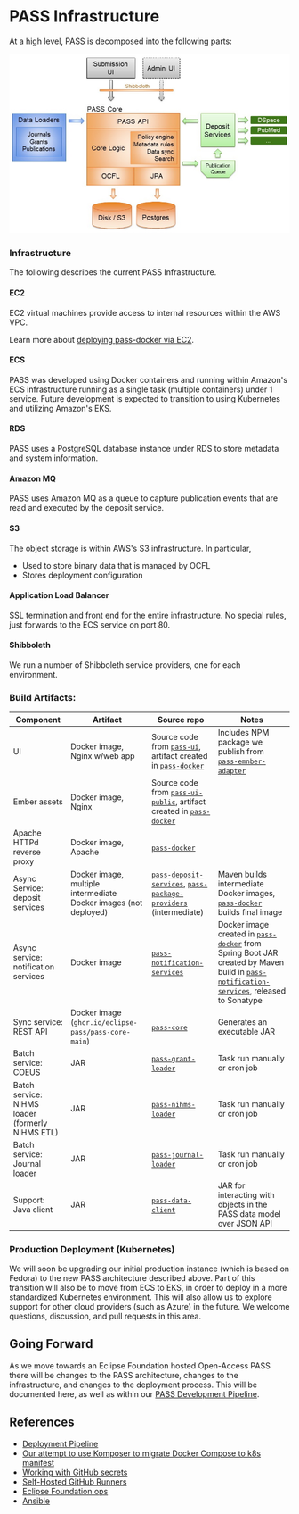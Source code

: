# PASS Infrastructure

At a high level, PASS is decomposed into the following parts:

![PASS Architecture V1](../assets/architecture/pass-architecture-simple-v2.jpg)

### Infrastructure

The following describes the current PASS Infrastructure.

#### EC2

EC2 virtual machines provide access to internal resources within the AWS VPC.

Learn more about [deploying pass-docker via EC2](ec2.md).

#### ECS

PASS was developed using Docker containers and running within Amazon's ECS infrastructure running as a single task (multiple containers) under 1 service. Future development is expected to transition to using Kubernetes and utilizing Amazon's EKS.

#### RDS

PASS uses a PostgreSQL database instance under RDS to store metadata and system information.

#### Amazon MQ

PASS uses Amazon MQ as a queue to capture publication events that are read and executed by the deposit service.

#### S3

The object storage is within AWS's S3 infrastructure.  In particular,

* Used to store binary data that is managed by OCFL
* Stores deployment configuration

#### Application Load Balancer

SSL termination and front end for the entire infrastructure. No special rules, just forwards to the ECS service on port 80.

#### Shibboleth

We run a number of Shibboleth service providers, one for each environment.

### Build Artifacts:

| Component | Artifact | Source repo | Notes |
| --- | --- | --- | --- |
| UI | Docker image, Nginx w/web app | Source code from [`pass-ui`](https://github.com/eclipse-pass/pass-ui), artifact created in [`pass-docker`](https://github.com/eclipse-pass/pass-docker) | Includes NPM package we publish from [`pass-emnber-adapter`](https://github.com/eclipse-pass/pass-ember-adapter) |
| Ember assets | Docker image, Nginx | Source code from [`pass-ui-public`](https://github.com/eclipse-pass/pass-ui-public), artifact created in [`pass-docker`](https://github.com/eclipse-pass/pass-docker) |  |
| Apache HTTPd reverse proxy | Docker image, Apache | [`pass-docker`](https://github.com/eclipse-pass/pass-docker) |  |
| Async Service: deposit services | Docker image, multiple intermediate Docker images (not deployed) | [`pass-deposit-services`](https://github.com/eclipse-pass/pass-deposit-services), [`pass-package-providers`](https://github.com/eclipse-pass/pass-package-providers) (intermediate) | Maven builds intermediate Docker images, [`pass-docker`](https://github.com/eclipse-pass/pass-docker) builds final image |
| Async service: notification services | Docker image  | [`pass-notification-services`](https://github.com/eclipse-pass/pass-notification-services) | Docker image created in [`pass-docker`](https://github.com/eclipse-pass/pass-docker) from Spring Boot JAR created by Maven build in [`pass-notification-services`](https://github.com/eclipse-pass/pass-notification-services), released to Sonatype |
| Sync service: REST API | Docker image (`ghcr.io/eclipse-pass/pass-core-main`) | [`pass-core`](https://github.com/eclipse-pass/pass-core) | Generates an executable JAR |
| Batch service: COEUS | JAR | [`pass-grant-loader`](https://github.com/eclipse-pass/pass-grant-loader) | Task run manually or cron job |
| Batch service: NIHMS loader (formerly NIHMS ETL) | JAR | [`pass-nihms-loader`](https://github.com/eclipse-pass/pass-nihms-loader) | Task run manually or cron job |
| Batch service: Journal loader | JAR | [`pass-journal-loader`](https://github.com/eclipse-pass/pass-journal-loader) | Task run manually or cron job |
| Support: Java client | JAR | [`pass-data-client`](https://github.com/eclipse-pass/pass-support/pass-data-client) | JAR for interacting with objects in the PASS data model over JSON API |

### Production Deployment (Kubernetes)

We will soon be upgrading our initial production instance (which is based on Fedora) to the new PASS architecture described above. Part of this transition will also be to move from ECS to EKS, in order to deploy in a more standardized Kubernetes environment. This will also allow us to explore support for other cloud providers (such as Azure) in the future. We welcome questions, discussion, and pull requests in this area.

## Going Forward

As we move towards an Eclipse Foundation hosted Open-Access PASS there will be changes to the PASS architecture, changes to the infrastructure, and changes to the deployment process. This will be documented here, as well as within our [PASS Development Pipeline](pipeline.md).

## References

* [Deployment Pipeline](pipeline.md)
* [Our attempt to use Komposer to migrate Docker Compose to k8s manifest](docker-composer-to-k8s-manifest.md)
* [Working with GitHub secrets](github-secrets.md)
* [Self-Hosted GitHub Runners](self_hosted_github_runners.md)
* [Eclipse Foundation ops](eclipseops.md)
* [Ansible](ansible.md)
